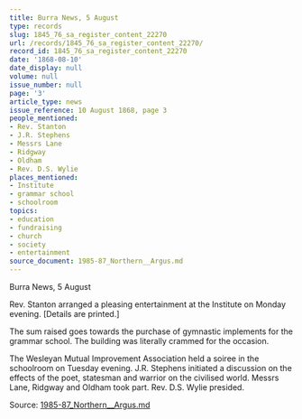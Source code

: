 ```yaml
---
title: Burra News, 5 August
type: records
slug: 1845_76_sa_register_content_22270
url: /records/1845_76_sa_register_content_22270/
record_id: 1845_76_sa_register_content_22270
date: '1868-08-10'
date_display: null
volume: null
issue_number: null
page: '3'
article_type: news
issue_reference: 10 August 1868, page 3
people_mentioned:
- Rev. Stanton
- J.R. Stephens
- Messrs Lane
- Ridgway
- Oldham
- Rev. D.S. Wylie
places_mentioned:
- Institute
- grammar school
- schoolroom
topics:
- education
- fundraising
- church
- society
- entertainment
source_document: 1985-87_Northern__Argus.md
---
```


Burra News, 5 August

Rev. Stanton arranged a pleasing entertainment at the Institute on Monday evening.  [Details are printed.]

The sum raised goes towards the purchase of gymnastic implements for the grammar school.  The building was literally crammed for the occasion.

The Wesleyan Mutual Improvement Association held a soiree in the schoolroom on Tuesday evening.  J.R. Stephens initiated a discussion on the effects of the poet, statesman and warrior on the civilised world.  Messrs Lane, Ridgway and Oldham took part.  Rev. D.S. Wylie presided.

Source: [1985-87_Northern__Argus.md](/downloads/markdown/1985-87_Northern__Argus.md)
